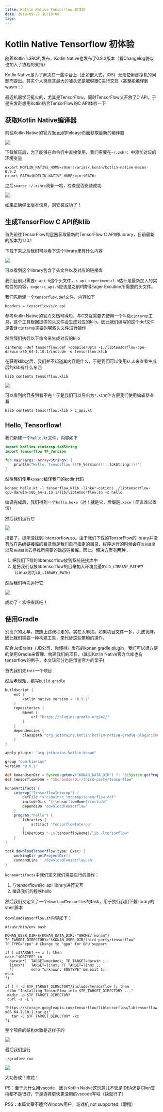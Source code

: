 ```yaml
---
title: Kotlin Native Tensorflow 初体验
date: 2018-09-27 16:18:08
tags:
---
```


# Kotlin Native Tensorflow 初体验

随着Kotlin 1.3RC的发布，Kotlin Native也发布了0.9.2版本（看Changelog貌似也加入了协程的支持）

Kotlin Native是为了解决在一些平台上（比如嵌入式，iOS）无法使用虚拟机的问题而提出。其实个人感觉其最大的噱头还是能够跟C进行交互（甚至能编译到wasm！）

最近机器学习挺火的，尤其是TensorFlow，同时TensorFlow又开放了C API。于是突发奇想用Kotlin结合TensorFlow的C API体验一下

<!-- more -->

## 获取Kotlin Native编译器

前往Kotlin Native的官方[Repo](https://github.com/JetBrains/kotlin-native)的Release页面获取最新的编译器

![](/iamges/1.png)

下载解压后，为了能够在命令行中直接使用，我们需要在`~/.zshrc `中添加对应的环境变量

```shell
export KOTLIN_NATIVE_HOME=/Users/arias/.konan/kotlin-native-macos-0.9.2
export PATH=$KOTLIN_NATIVE_HOME/bin:$PATH:
```

之后`source ~/.zshrc`刷新一哈，检查是否安装成功

![](/iamges/2.png)

如果正确弹出版本信息，则安装成功了！



## 生成TensorFlow C API的klib

首先前往TensorFlow的[官网](www.tensorflow.org)获取最新的TensorFlow C API的Library，目前最新的版本为1.10.1

下载下来之后我们可以看下这个library里有什么内容

![](/images/3.png)

可以看到这个library包含了头文件以及对应的链接库

我们目前只需要`c_api.h`这个头文件，`c_api_experimental.h`估计是最新加入的实验性的内容，`eager/c_api.h`应该是之前tf搞得Eager Excution所需要的头文件。

我们先新建一个`tensorflow.def`文件，内容如下

```
headers = tensorflow/c/c_api
```

参考Kotlin Native的官方文档可得知，与C交互需要先使用一个叫做`cinterop`工具，这个工具根据提供的头文件会生成对应的klib。因此我们编写的这个def文件是告诉`cinterop`需要对哪些头文件进行操作

然后我们执行以下命令来生成对应的klib

```shell
cinterop -def tensorflow.def -compilerOpts -I./libtensorflow-cpu-darwin-x86_64-1.10.1/include -o tensorflow.klib
```

在获得klib之后，我们并不知道其内容是什么，于是我们可以使用`klib`来查看生成后的klib有什么东西

```shell
klib contents tensorflow.klib
```

![](/images/4.png)

可以看到内容多到看不完！于是我们可以导出为`*.kt`文件方便我们使用编辑器查看

```shell
klib contents tensorflow.klib > c_api.kt
```



## Hello, Tensorflow!

我们新建一个`hello.kt`文件，内容如下

```kotlin
import kotlinx.cinterop.toKString
import tensorflow.TF_Version

fun main(args: Array<String>) {
    println("Hello, Tensorflow ${TF_Version()!!.toKString()}!")
}
```

然后我们使用`konanc`编译我们的kotlin代码

```shell
konanc hello.kt -l tensorflow.klib -linker-options ./libtensorflow-cpu-darwin-x86_64-1.10.1/lib/libtensorflow.so -o hello
```

编译完成后，我们得到一个`hello.kexe`（对！就是它，后缀是`.kexe`！简直难以置信）

然后我们运行它

![](/images/5.png)

报错了，提示没找到libtensorflow.so。由于我们下载的TensorFlow的library并没有放在系统链接库的目录而是我们自己指定的目录，程序运行的时候会在`当前目录`以及`系统目录`去寻找所需要的动态链接库。因此，解决方案有两种：

1. 把我们下载的libtensorflow放到系统链接库中
2. 是把我们存放libtensorflow的目录加入环境变量`DYLD_LIBRARY_PATH`中（Linux则为`LD_LIBRARY_PATH`）

然后我们再次运行它

![](/images/6.png)

成功了！欢呼雀跃吧！





## 使用Gradle

别高兴的太早，按照上述流程走的，实在太麻烦。如果项目文件一多，头皮发麻。因此我们需要一种构建工具，来代替这些繁琐的操作。

配合JetBrains（JB公司，你懂得）发布的konan gradle plugin，我们可以很方便的使用Gradle来管理、构建我们的项目。(其实Kotlin Native官方仓库也有tensorflow的例子，本文该部分也是借鉴官方的栗子)

首先我们先`init`一个项目

然后老规矩，编写`build.gradle`

```groovy
buildscript {
    ext {
        kotlin_native_version = '0.9.2'
    }
    repositories {
        maven {
            url "https://plugins.gradle.org/m2/"
        }
    }
    dependencies {
        classpath "org.jetbrains.kotlin:kotlin-native-gradle-plugin:$kotlin_native_version"
    }
}

apply plugin: "org.jetbrains.kotlin.konan"

group "com.hiarias"
version "0.0.1"

def konanUserDir = System.getenv("KONAN_DATA_DIR") ?: "${System.getProperty("user.home")}/.konan"
def tensorflowHome = "$konanUserDir/third-party/tensorflow"

konanArtifacts {
    interop("TensorflowInterop") {
        defFile "src/main/c_interop/tensorflow.def"
        includeDirs "${tensorflowHome}/include"
        dependsOn 'downloadTensorflow'
    }
    program("hello") {
        libraries {
            artifact 'TensorflowInterop'
        }
        linkerOpts "-L${tensorflowHome}/lib -ltensorflow"
    }
}

task downloadTensorflow(type: Exec) {
    workingDir getProjectDir()
    commandLine './downloadTensorflow.sh'
}
```

`konanArtifacts`中我们定义我们需要进行的操作：

1. 与tensorflow的c_api library进行交互
2. 编译我们的程序hello

然后我们又定义了一个`downloadTensorflow`的task，用于执行我们下载library的shell脚本

`downloadTensorflow.sh`内容如下：

```shell
#!/usr/bin/env bash

KONAN_USER_DIR=${KONAN_DATA_DIR:-"$HOME/.konan"}
TF_TARGET_DIRECTORY="$KONAN_USER_DIR/third-party/tensorflow"
TF_TYPE="cpu" # Change to "gpu" for GPU support

if [ x$TARGET == x ]; then
case "$OSTYPE" in
  darwin*)  TARGET=macbook; TF_TARGET=darwin ;;
  linux*)   TARGET=linux; TF_TARGET=linux ;;
  *)        echo "unknown: $OSTYPE" && exit 1;;
esac
fi

if [ ! -d $TF_TARGET_DIRECTORY/include/tensorflow ]; then
 echo "Installing TensorFlow into $TF_TARGET_DIRECTORY ..."
 mkdir -p $TF_TARGET_DIRECTORY
 curl -s -L \
   "https://storage.googleapis.com/tensorflow/libtensorflow/libtensorflow-${TF_TYPE}-${TF_TARGET}-x86_64-1.10.1.tar.gz" |
   tar -C $TF_TARGET_DIRECTORY -xz
fi

```

整个项目的结构大致是这样子的

![](/images/7.png)

最后我们运行

```shell
./gradlew run
```

![](/images/8.png)

大功告成！撒花！





PS：至于为什么用vscode，因为Kotlin Native这玩意儿不管是IDEA还是Clion支持都不是很好，于是选择更快更没用的vscode写啦（快就行了）

PSS：本篇文章不适合Window用户，游戏机 not supported（滑稽）